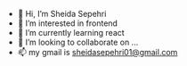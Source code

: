 - 👋 Hi, I’m Sheida Sepehri
- 👀 I’m interested in frontend
- 🌱 I’m currently learning react
- 💞️ I’m looking to collaborate on ...
- 📫 my gmail is sheidasepehri01@gmail.com

<!---
SheidaSepehri01/SheidaSepehri01 is a ✨ special ✨ repository because its `README.md` (this file) appears on your GitHub profile.
You can click the Preview link to take a look at your changes.
--->
